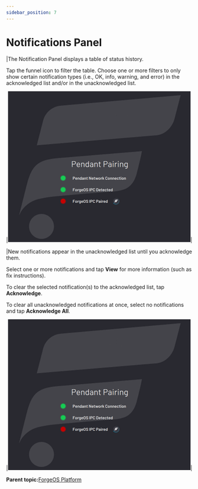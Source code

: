 ```yaml
---
sidebar_position: 7
---
```


# Notifications Panel

|The Notification Panel displays a table of status history.

 Tap the funnel icon to filter the table. Choose one or more filters to only show certain notification types \(i.e., OK, info, warning, and error\) in the acknowledged list and/or in the unacknowledged list.

|![](../Images/Platform/AutoPairing-Cropped.png)|

|New notifications appear in the unacknowledged list until you acknowledge them.

 Select one or more notifications and tap **View** for more information \(such as fix instructions\).

 To clear the selected notification\(s\) to the acknowledged list, tap **Acknowledge**.

 To clear all unacknowledged notifications at once, select no notifications and tap **Acknowledge All**.

|![](../Images/Platform/AutoPairing-Cropped.png)|

**Parent topic:**[ForgeOS Platform](../Platform/PlatformOverview.md)

